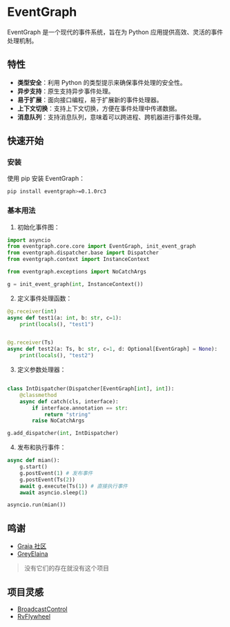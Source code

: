 # EventGraph

EventGraph 是一个现代的事件系统，旨在为 Python 应用提供高效、灵活的事件处理机制。

## 特性

- **类型安全**：利用 Python 的类型提示来确保事件处理的安全性。
- **异步支持**：原生支持异步事件处理。
- **易于扩展**：面向接口编程，易于扩展新的事件处理器。
- **上下文切换**：支持上下文切换，方便在事件处理中传递数据。
- **消息队列**：支持消息队列，意味着可以跨进程、跨机器进行事件处理。

## 快速开始

### 安装

使用 pip 安装 EventGraph：

```sh
pip install eventgraph>=0.1.0rc3
```

### 基本用法

1. 初始化事件图：

```python
import asyncio
from eventgraph.core.core import EventGraph, init_event_graph
from eventgraph.dispatcher.base import Dispatcher
from eventgraph.context import InstanceContext

from eventgraph.exceptions import NoCatchArgs

g = init_event_graph(int, InstanceContext())
```

2. 定义事件处理函数：

```python
@g.receiver(int)
async def test1(a: int, b: str, c=1):
    print(locals(), "test1")


@g.receiver(Ts)
async def test2(a: Ts, b: str, c=1, d: Optional[EventGraph] = None):
    print(locals(), "test2")

```

3. 定义参数处理器：

```python

class IntDispatcher(Dispatcher[EventGraph[int], int]):
    @classmethod
    async def catch(cls, interface):
        if interface.annotation == str:
            return "string"
        raise NoCatchArgs

g.add_dispatcher(int, IntDispatcher)
```

4. 发布和执行事件：

```python
async def mian():
    g.start()
    g.postEvent(1) # 发布事件
    g.postEvent(Ts(2))
    await g.execute(Ts(1)) # 直接执行事件
    await asyncio.sleep(1)

asyncio.run(mian())
```

## 鸣谢

* [Graia 社区](https://github.com/GraiaProject)
* [GreyElaina](https://github.com/GreyElaina)

> 没有它们的存在就没有这个项目

## 项目灵感

* [BroadcastControl](https://github.com/GraiaProject/BroadcastControl) 
* [RvFlywheel](https://github.com/GreyElaina/RvFlywheel)